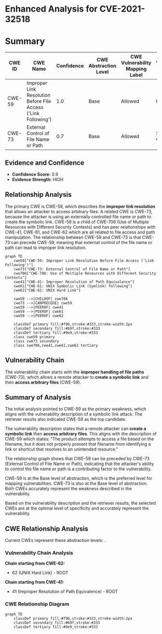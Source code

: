 # Enhanced Analysis for CVE-2021-32518

# Summary
| CWE ID | CWE Name | Confidence | CWE Abstraction Level | CWE Vulnerability Mapping Label | CWE-Vulnerability Mapping Notes |
|---|---|---|---|---|---|
| CWE-59 | Improper Link Resolution Before File Access ('Link Following') | 1.0 | Base | Allowed | Primary CWE |
| CWE-73 | External Control of File Name or Path | 0.7 | Base | Allowed | Secondary CWE |

## Evidence and Confidence

*   **Confidence Score:** 0.9
*   **Evidence Strength:** HIGH

## Relationship Analysis
The primary CWE is CWE-59, which describes the **improper link resolution** that allows an attacker to access arbitrary files. A related CWE is CWE-73, because the attacker is using an externally controlled file name or path to create the symbolic link. CWE-59 is a child of CWE-706 (Use of Multiple Resources with Different Security Contexts) and has peer relationships with CWE-41, CWE-61, and CWE-62 which are all related to file access and path manipulation. The relationship between CWE-59 and CWE-73 is that CWE-73 can precede CWE-59, meaning that external control of the file name or path can lead to improper link resolution.

```mermaid
graph TD
    cwe59["CWE-59: Improper Link Resolution Before File Access ('Link Following')"]
    cwe73["CWE-73: External Control of File Name or Path"]
    cwe706["CWE-706: Use of Multiple Resources with Different Security Contexts"]
    cwe41["CWE-41: Improper Resolution of Path Equivalence"]
    cwe61["CWE-61: UNIX Symbolic Link (Symlink) Following"]
    cwe62["CWE-62: UNIX Hard Link"]

    cwe59 -->|CHILDOF| cwe706
    cwe73 -->|CANPRECEDE| cwe59
    cwe59 -->|PEEROF| cwe41
    cwe59 -->|PEEROF| cwe61
    cwe59 -->|PEEROF| cwe62

    classDef primary fill:#f96,stroke:#333,stroke-width:2px
    classDef secondary fill:#69f,stroke:#333
    classDef tertiary fill:#9e9,stroke:#333
    class cwe59 primary
    class cwe73 secondary
    class cwe706,cwe41,cwe61,cwe62 tertiary
```

## Vulnerability Chain
The vulnerability chain starts with the **improper handling of file paths** (CWE-73), which allows a remote attacker to **create a symbolic link** and then **access arbitrary files** (CWE-59).

## Summary of Analysis
The initial analysis pointed to CWE-59 as the primary weakness, which aligns with the vulnerability description of a symbolic link attack. The retriever results also indicated CWE-59 as the top candidate.

The vulnerability description states that a remote attacker can **create a symbolic link** then **access arbitrary files**. This aligns with the description of CWE-59 which states: "The product attempts to access a file based on the filename, but it does not properly prevent that filename from identifying a link or shortcut that resolves to an unintended resource."

The relationship graph shows that CWE-59 can be preceded by CWE-73 (External Control of File Name or Path), indicating that the attacker's ability to control the file name or path is a contributing factor to the vulnerability.

CWE-59 is at the Base level of abstraction, which is the preferred level for mapping vulnerabilities. CWE-73 is also at the Base level of abstraction. Both CWEs accurately represent the weakness described in the vulnerability.

Based on the vulnerability description and the retriever results, the selected CWEs are at the optimal level of specificity and accurately represent the vulnerability.


## CWE Relationship Analysis

Current CWEs represent these abstraction levels: .


### Vulnerability Chain Analysis

**Chain starting from CWE-62:**
- 62 (UNIX Hard Link) - ROOT


**Chain starting from CWE-41:**
- 41 (Improper Resolution of Path Equivalence) - ROOT



### CWE Relationship Diagram

```mermaid
graph TD
    classDef primary fill:#f96,stroke:#333,stroke-width:2px
    classDef secondary fill:#69f,stroke:#333
    classDef tertiary fill:#9e9,stroke:#333
```